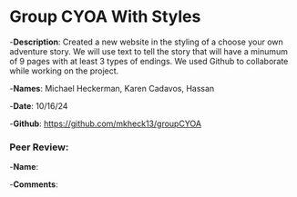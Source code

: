 # Group CYOA With Styles

-**Description**: Created a new website in the styling of a choose your own adventure story. We will use text to tell the story that will have a minumum of 9 pages with at least 3 types of endings. We used Github to collaborate while working on the project.

-**Names**: Michael Heckerman, Karen Cadavos, Hassan

-**Date**: 10/16/24

-**Github**: https://github.com/mkheck13/groupCYOA

### Peer Review:  

-**Name**: 

-**Comments**: 

